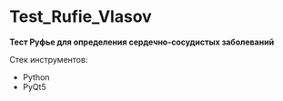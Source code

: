 # Test_Rufie_Vlasov
**Тест Руфье для определения сердечно-сосудистых заболеваний**

Стек инструментов:
* Python
* PyQt5
